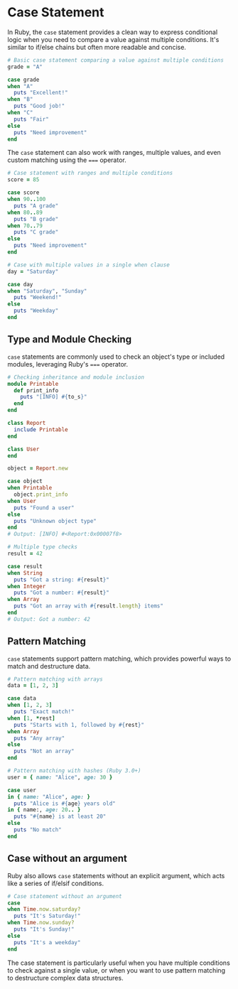 # Case Statement

In Ruby, the `case` statement provides a clean way to express conditional logic when you need to compare a value against multiple conditions. It's similar to if/else chains but often more readable and concise.

```ruby
# Basic case statement comparing a value against multiple conditions
grade = "A"

case grade
when "A"
  puts "Excellent!"
when "B"
  puts "Good job!"
when "C"
  puts "Fair"
else
  puts "Need improvement"
end
```

The `case` statement can also work with ranges, multiple values, and even custom matching using the `===` operator.

```ruby
# Case statement with ranges and multiple conditions
score = 85

case score
when 90..100
  puts "A grade"
when 80..89
  puts "B grade"
when 70..79
  puts "C grade"
else
  puts "Need improvement"
end

# Case with multiple values in a single when clause
day = "Saturday"

case day
when "Saturday", "Sunday"
  puts "Weekend!"
else
  puts "Weekday"
end
```

## Type and Module Checking

`case` statements are commonly used to check an object's type or included modules, leveraging Ruby's `===` operator.

```ruby
# Checking inheritance and module inclusion
module Printable
  def print_info
    puts "[INFO] #{to_s}"
  end
end

class Report
  include Printable
end

class User
end

object = Report.new

case object
when Printable
  object.print_info
when User
  puts "Found a user"
else
  puts "Unknown object type"
end
# Output: [INFO] #<Report:0x00007f8>

# Multiple type checks
result = 42

case result
when String
  puts "Got a string: #{result}"
when Integer
  puts "Got a number: #{result}"
when Array
  puts "Got an array with #{result.length} items"
end
# Output: Got a number: 42
```

## Pattern Matching

`case` statements support pattern matching, which provides powerful ways to match and destructure data.

```ruby
# Pattern matching with arrays
data = [1, 2, 3]

case data
when [1, 2, 3]
  puts "Exact match!"
when [1, *rest]
  puts "Starts with 1, followed by #{rest}"
when Array
  puts "Any array"
else
  puts "Not an array"
end

# Pattern matching with hashes (Ruby 3.0+)
user = { name: "Alice", age: 30 }

case user
in { name: "Alice", age: }
  puts "Alice is #{age} years old"
in { name:, age: 20.. }
  puts "#{name} is at least 20"
else
  puts "No match"
end
```

## Case without an argument

Ruby also allows `case` statements without an explicit argument, which acts like a series of if/elsif conditions.

```ruby
# Case statement without an argument
case
when Time.now.saturday?
  puts "It's Saturday!"
when Time.now.sunday?
  puts "It's Sunday!"
else
  puts "It's a weekday"
end
```

The case statement is particularly useful when you have multiple conditions to check against a single value, or when you want to use pattern matching to destructure complex data structures.